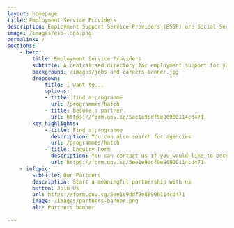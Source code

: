 ```yaml
---
layout: homepage
title: Employment Service Providers
description: Employment Support Service Providers (ESSP) are Social Service Agencies (SSA) which provide employment support such as vocational skills training and employment assistance to our youths
image: /images/esp-logo.png
permalink: /
sections:
    - hero:
        title: Employment Service Providers
        subtitle: A centralised directory for employment support for youths
        background: /images/jobs-and-careers-banner.jpg 
        dropdown:
            title: I want to...
            options:
            - title: find a programme
              url: /programmes/hatch
            - title: become a partner
              url: https://form.gov.sg/5ee1e9ddf9e86900114cd471
        key_highlights:
            - title: Find a programme
              description: You can also search for agencies
              url: /programmes/hatch
            - title: Enquiry Form
              description: You can contact us if you would like to become a ESP
              url: https://form.gov.sg/5ee1e9ddf9e86900114cd471
    - infopic:
        subtitle: Our Partners
        description: Start a meaningful partnership with us
        button: Join Us
        url: https://form.gov.sg/5ee1e9ddf9e86900114cd471
        image: /images/partners-banner.png
        alt: Partners banner        
        
---
```

